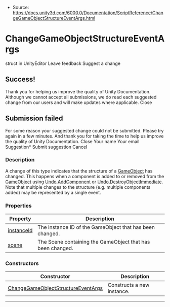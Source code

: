 * Source: https://docs.unity3d.com/6000.0/Documentation/ScriptReference/ChangeGameObjectStructureEventArgs.html

# ChangeGameObjectStructureEventArgs
struct in UnityEditor
Leave feedback
Suggest a change
## Success!
Thank you for helping us improve the quality of Unity Documentation. Although we cannot accept all submissions, we do read each suggested change from our users and will make updates where applicable.
Close
## Submission failed
For some reason your suggested change could not be submitted. Please <a>try again</a> in a few minutes. And thank you for taking the time to help us improve the quality of Unity Documentation.
Close
Your name Your email Suggestion* Submit suggestion
Cancel
### Description
A change of this type indicates that the structure of a [GameObject](https://docs.unity3d.com/6000.0/Documentation/ScriptReference/GameObject.html) has changed. This happens when a component is added to or removed from the [GameObject](https://docs.unity3d.com/6000.0/Documentation/ScriptReference/GameObject.html) using [Undo.AddComponent](https://docs.unity3d.com/6000.0/Documentation/ScriptReference/Undo.AddComponent.html) or [Undo.DestroyObjectImmediate](https://docs.unity3d.com/6000.0/Documentation/ScriptReference/Undo.DestroyObjectImmediate.html).
Note that multiple changes to the structure (e.g. multiple components added) may be represented by a single event.
### Properties
Property | Description  
---|---  
[instanceId](https://docs.unity3d.com/6000.0/Documentation/ScriptReference/ChangeGameObjectStructureEventArgs-instanceId.html) | The instance ID of the GameObject that has been changed.  
[scene](https://docs.unity3d.com/6000.0/Documentation/ScriptReference/ChangeGameObjectStructureEventArgs-scene.html) | The Scene containing the GameObject that has been changed.  
### Constructors
Constructor | Description  
---|---  
[ChangeGameObjectStructureEventArgs](https://docs.unity3d.com/6000.0/Documentation/ScriptReference/ChangeGameObjectStructureEventArgs-ctor.html) | Constructs a new instance.  
* * *
